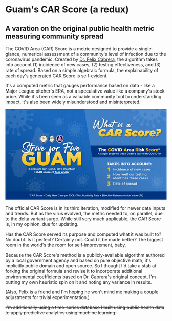 # Guam's CAR Score (a redux)
## A varation on the original public health metric measuring community spread 

The COVID Area (CAR) Score is a metric designed to provide a single-glance, numerical assessment of a community's level of infection due to the coronavirus pandemic. Created by [Dr. Felix Cabrera](https://www.facebook.com/felix.t.cabrera/), the algorithm takes into account (1) incidence of new cases, (2) testing effectiveness, and (3) rate of spread. Based on a simple algebraic formula, the explainability of each day's generated CAR Score is self-evident.

It's a computed metric that gauges performance based on data - like a Major League pitcher's ERA, not a speculative value like a company's stock price. While it's been seen as a valuable community tool to understanding impact, it's also been widely misunderstood and misinterpreted. 

![Original CAR Score formula](https://github.com/jasonsalas/guam-car-score-redux/blob/main/CAR_Score_formula.png?raw=true)

The official CAR Score is in its third iteration, modified for newer data inputs and trends. But as the virus evolved, the metric needed to, on parallel, due to the delta variant surge. While still very much applicable, the CAR Score is, in my opinion, due for updating.

Has the CAR Score served its purpose and computed what it was built to? No doubt. Is it perfect? Certainly not. Could it be made better? The biggest room in the world's the room for self-improvement, baby. 

Because the CAR Score's method is a publicly-available algorithm authored by a local government agency and based on pure objective math, it's implicitly public domain and open source. So I thought I'd take a stab at forking the original formula and revise it to incorporate additional environmental coefficients based on Dr. Cabrera's original concept. I'm putting my own heuristic spin on it and noting any variance in results.

(Also, Felix is a friend and I'm hoping he won't mind me making a couple adjustments for trivial experimentation.)

~~I'm additionally using a time-series database I built using public health data to apply predictive analytics using machine learning.~~
